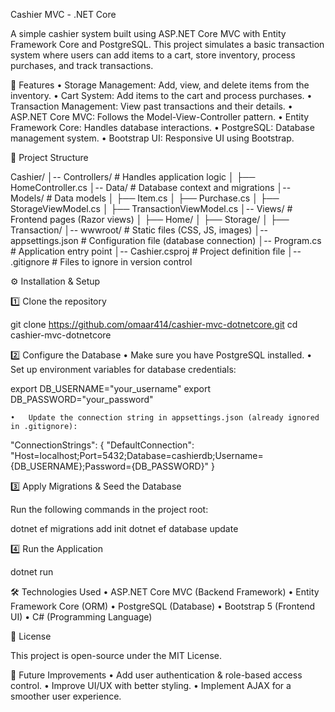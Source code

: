 Cashier MVC - .NET Core

A simple cashier system built using ASP.NET Core MVC with Entity Framework Core and PostgreSQL. This project simulates a basic transaction system where users can add items to a cart, store inventory, process purchases, and track transactions.

🚀 Features
	•	Storage Management: Add, view, and delete items from the inventory.
	•	Cart System: Add items to the cart and process purchases.
	•	Transaction Management: View past transactions and their details.
	•	ASP.NET Core MVC: Follows the Model-View-Controller pattern.
	•	Entity Framework Core: Handles database interactions.
	•	PostgreSQL: Database management system.
	•	Bootstrap UI: Responsive UI using Bootstrap.

📂 Project Structure

Cashier/
│-- Controllers/          # Handles application logic
│   ├── HomeController.cs
│-- Data/                # Database context and migrations
│-- Models/              # Data models
│   ├── Item.cs
│   ├── Purchase.cs
│   ├── StorageViewModel.cs
│   ├── TransactionViewModel.cs
│-- Views/               # Frontend pages (Razor views)
│   ├── Home/
│   ├── Storage/
│   ├── Transaction/
│-- wwwroot/             # Static files (CSS, JS, images)
│-- appsettings.json      # Configuration file (database connection)
│-- Program.cs           # Application entry point
│-- Cashier.csproj       # Project definition file
│-- .gitignore           # Files to ignore in version control

⚙️ Installation & Setup

1️⃣ Clone the repository

git clone https://github.com/omaar414/cashier-mvc-dotnetcore.git
cd cashier-mvc-dotnetcore

2️⃣ Configure the Database
	•	Make sure you have PostgreSQL installed.
	•	Set up environment variables for database credentials:

export DB_USERNAME="your_username"
export DB_PASSWORD="your_password"


	•	Update the connection string in appsettings.json (already ignored in .gitignore):

"ConnectionStrings": {
  "DefaultConnection": "Host=localhost;Port=5432;Database=cashierdb;Username={DB_USERNAME};Password={DB_PASSWORD}"
}



3️⃣ Apply Migrations & Seed the Database

Run the following commands in the project root:

dotnet ef migrations add init
dotnet ef database update

4️⃣ Run the Application

dotnet run

🛠 Technologies Used
	•	ASP.NET Core MVC (Backend Framework)
	•	Entity Framework Core (ORM)
	•	PostgreSQL (Database)
	•	Bootstrap 5 (Frontend UI)
	•	C# (Programming Language)

📜 License

This project is open-source under the MIT License.

📌 Future Improvements
	•	Add user authentication & role-based access control.
	•	Improve UI/UX with better styling.
	•	Implement AJAX for a smoother user experience.

